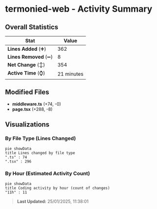 # termonied-web - Activity Summary 

## Overall Statistics

| Stat                   | Value                                                             |
| ---------------------- | ----------------------------------------------------------------- |
| **Lines Added** (➕)   | 362                                          |
| **Lines Removed** (➖) | 8                                        |
| **Net Change** (↕)    | 354                |
| **Active Time** (⌚)   | 21 minutes |


## Modified Files
- **middleware.ts** (+74, -0)
- **page.tsx** (+288, -8)

## Visualizations

### By File Type (Lines Changed)

```mermaid
pie showData
title Lines changed by file type
".ts" : 74
".tsx" : 296
```

### By Hour (Estimated Activity Count)

```mermaid
pie showData
title Coding activity by hour (count of changes)
"11h" : 11
```


> **Last Updated:** 25/01/2025, 11:38:01